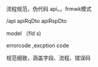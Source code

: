 


流程规范，伪代码 api。。frmwk模式


/api
apiRqDto     apiRspDto


model （fld s)


errorcode ,excption code


规范细致，涵盖字段、流程、错误码